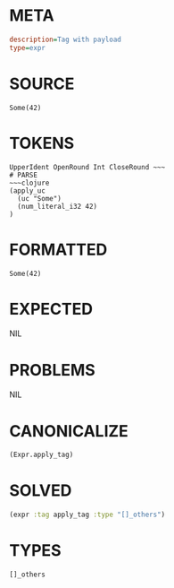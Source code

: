 # META
~~~ini
description=Tag with payload
type=expr
~~~
# SOURCE
~~~roc
Some(42)
~~~
# TOKENS
~~~text
UpperIdent OpenRound Int CloseRound ~~~
# PARSE
~~~clojure
(apply_uc
  (uc "Some")
  (num_literal_i32 42)
)
~~~
# FORMATTED
~~~roc
Some(42)
~~~
# EXPECTED
NIL
# PROBLEMS
NIL
# CANONICALIZE
~~~clojure
(Expr.apply_tag)
~~~
# SOLVED
~~~clojure
(expr :tag apply_tag :type "[]_others")
~~~
# TYPES
~~~roc
[]_others
~~~
